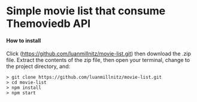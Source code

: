 # Simple movie list that consume Themoviedb API

#### How to install
Click (https://github.com/luanmillnitz/movie-list.git) then download the .zip file.  Extract the contents of the zip file, then open your terminal, change to the project directory, and:

```
> git clone https://github.com/luanmillnitz/movie-list.git
> cd movie-list
> npm install
> npm start
```
